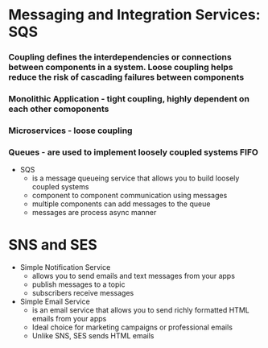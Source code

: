 # Messaging and Integration Services: SQS
### Coupling defines the interdependencies or connections between components in a system. Loose coupling helps reduce the risk of cascading failures between components
### Monolithic Application - tight coupling, highly dependent on each other comoponents
### Microservices - loose coupling
### Queues - are used to implement loosely coupled systems FIFO
- SQS
  - is a message queueing service that allows you to build loosely coupled systems
  - component to component communication using messages
  - multiple components can add messages to the queue
  - messages are process async manner

# SNS and SES
 - Simple Notification Service
   - allows you to send emails and text messages from your apps
   - publish messages to a topic
   - subscribers receive messages
 - Simple Email Service
   - is an email service that allows you to send richly formatted HTML emails from your apps
   - Ideal choice for marketing campaigns or professional emails
   - Unlike SNS, SES sends HTML emails